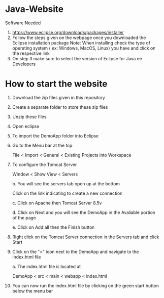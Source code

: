 # Java-Website
Software Needed
1. https://www.eclipse.org/downloads/packages/installer
2. Follow the steps given on the webpage once you downloaded the Eclipse installation package
Note: When installing check the type of operating system ( ex: Windows, MacOS, Linux) you have and click on the respective link
3. On step 3 make sure to select the version of Eclipse for Java ee Developers
# How to start the website
1. Download the zip files given in this repository
2. Create a separate folder to store these zip files
3. Unzip these files
4. Open eclipse
5. To import the DemoApp folder into Eclipse
6. Go to the Menu bar at the top

   File < Import < General < Existing Projects into Workspace

8. To configure the Tomcat Server

      Window < Show View < Servers
   
   b. You will see the servers tab open up at the bottom
   
   Click on the link indicating to create a new connection
   
   c. Click on Apache then Tomcat Server 8.5v
   
   d. Click on Next and you will see the DemoApp in the Avaliable portion of the page
   
   e. Click on Add all then the Finish button
   
10. Right click on the Tomcat Server connection in the Servers tab and click Start
11. Click on the ">" icon next to the DemoApp and navigate to the index.html file
    
      a. The index.html file is located at
    
      DemoApp < src < main < webapp < index.html
   
13. You can now run the index.html file by clicking on the green start button below the menu bar
   
